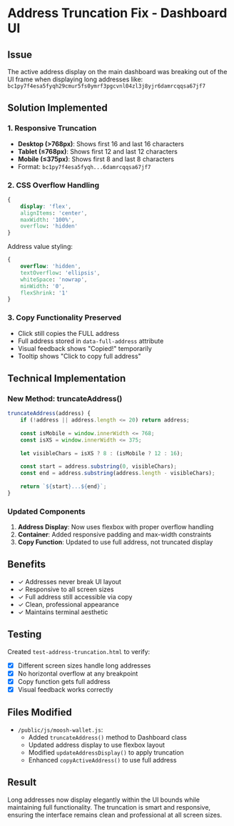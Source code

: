 # Address Truncation Fix - Dashboard UI

## Issue
The active address display on the main dashboard was breaking out of the UI frame when displaying long addresses like:
`bc1py7f4esa5fyqh29cmur5fs0ymrf3pgcvnl04zl3j8yjr6damrcqqsa67jf7`

## Solution Implemented

### 1. Responsive Truncation
- **Desktop (>768px)**: Shows first 16 and last 16 characters
- **Tablet (≤768px)**: Shows first 12 and last 12 characters  
- **Mobile (≤375px)**: Shows first 8 and last 8 characters
- Format: `bc1py7f4esa5fyqh...6damrcqqsa67jf7`

### 2. CSS Overflow Handling
```css
{
    display: 'flex',
    alignItems: 'center',
    maxWidth: '100%',
    overflow: 'hidden'
}
```

Address value styling:
```css
{
    overflow: 'hidden',
    textOverflow: 'ellipsis',
    whiteSpace: 'nowrap',
    minWidth: '0',
    flexShrink: '1'
}
```

### 3. Copy Functionality Preserved
- Click still copies the FULL address
- Full address stored in `data-full-address` attribute
- Visual feedback shows "Copied!" temporarily
- Tooltip shows "Click to copy full address"

## Technical Implementation

### New Method: truncateAddress()
```javascript
truncateAddress(address) {
    if (!address || address.length <= 20) return address;
    
    const isMobile = window.innerWidth <= 768;
    const isXS = window.innerWidth <= 375;
    
    let visibleChars = isXS ? 8 : (isMobile ? 12 : 16);
    
    const start = address.substring(0, visibleChars);
    const end = address.substring(address.length - visibleChars);
    
    return `${start}...${end}`;
}
```

### Updated Components
1. **Address Display**: Now uses flexbox with proper overflow handling
2. **Container**: Added responsive padding and max-width constraints
3. **Copy Function**: Updated to use full address, not truncated display

## Benefits
- ✓ Addresses never break UI layout
- ✓ Responsive to all screen sizes
- ✓ Full address still accessible via copy
- ✓ Clean, professional appearance
- ✓ Maintains terminal aesthetic

## Testing
Created `test-address-truncation.html` to verify:
- [x] Different screen sizes handle long addresses
- [x] No horizontal overflow at any breakpoint
- [x] Copy function gets full address
- [x] Visual feedback works correctly

## Files Modified
- `/public/js/moosh-wallet.js`:
  - Added `truncateAddress()` method to Dashboard class
  - Updated address display to use flexbox layout
  - Modified `updateAddressDisplay()` to apply truncation
  - Enhanced `copyActiveAddress()` to use full address

## Result
Long addresses now display elegantly within the UI bounds while maintaining full functionality. The truncation is smart and responsive, ensuring the interface remains clean and professional at all screen sizes.